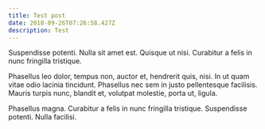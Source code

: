 ```yaml
---
title: Test post
date: 2018-09-26T07:26:58.427Z
description: Test
---
```

Suspendisse potenti. Nulla sit amet est. Quisque ut nisi. Curabitur a felis in nunc fringilla tristique.



Phasellus leo dolor, tempus non, auctor et, hendrerit quis, nisi. In ut quam vitae odio lacinia tincidunt. Phasellus nec sem in justo pellentesque facilisis. Mauris turpis nunc, blandit et, volutpat molestie, porta ut, ligula.



Phasellus magna. Curabitur a felis in nunc fringilla tristique. Suspendisse potenti. Nulla facilisi.
